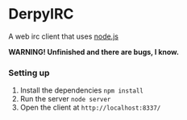 # DerpyIRC

A web irc client that uses [node.js](http://nodejs.org/)

**WARNING! Unfinished and there are bugs, I know.**

### Setting up
1. Install the dependencies
`npm install`
2. Run the server
`node server`
3. Open the client at `http://localhost:8337/`

